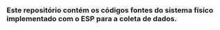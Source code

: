 ### Este repositório contém os códigos fontes do sistema físico implementado com o ESP para a coleta de dados.
